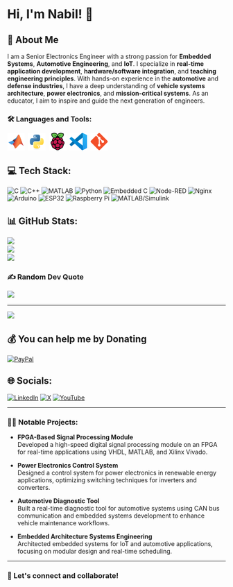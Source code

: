 # Hi, I'm Nabil! 👋

## 🚀 About Me
I am a Senior Electronics Engineer with a strong passion for **Embedded Systems**, **Automotive Engineering**, and **IoT**. I specialize in **real-time application development**, **hardware/software integration**, and **teaching engineering principles**. With hands-on experience in the **automotive** and **defense industries**, I have a deep understanding of **vehicle systems architecture**, **power electronics**, and **mission-critical systems**. As an educator, I aim to inspire and guide the next generation of engineers.

### :hammer_and_wrench: Languages and Tools:
<div>
  <img src="https://github.com/devicons/devicon/blob/master/icons/matlab/matlab-original.svg" title="Matlab" alt="Matlab" width="40" height="40"/>&nbsp;
  <img src="https://github.com/devicons/devicon/blob/master/icons/python/python-original.svg" title="Python" alt="Python" width="40" height="40"/>&nbsp;
  <img src="https://github.com/devicons/devicon/blob/master/icons/raspberrypi/raspberrypi-original.svg" title="Raspberry Pi" alt="Raspberry Pi" width="40" height="40"/>&nbsp;
  <img src="https://github.com/devicons/devicon/blob/master/icons/vscode/vscode-original.svg" title="VSCode" alt="VSCode" width="40" height="40"/>&nbsp;
  <img src="https://github.com/devicons/devicon/blob/master/icons/git/git-original.svg" title="Git" alt="Git" width="40" height="40"/>
</div>

## 💻 Tech Stack:
![C](https://img.shields.io/badge/c-%2300599C.svg?style=for-the-badge&logo=c&logoColor=white) ![C++](https://img.shields.io/badge/c++-%2300599C.svg?style=for-the-badge&logo=c%2B%2B&logoColor=white) ![MATLAB](https://img.shields.io/badge/matlab-%23F1C40F.svg?style=for-the-badge&logo=matlab&logoColor=black) ![Python](https://img.shields.io/badge/python-3670A0?style=for-the-badge&logo=python&logoColor=ffdd54) ![Embedded C](https://img.shields.io/badge/embedded%20C-%23D47A7A.svg?style=for-the-badge&logo=c&logoColor=white) ![Node-RED](https://img.shields.io/badge/Node--RED-%238F0000.svg?style=for-the-badge&logo=node-red&logoColor=white) ![Nginx](https://img.shields.io/badge/nginx-%23009639.svg?style=for-the-badge&logo=nginx&logoColor=white) ![Arduino](https://img.shields.io/badge/Arduino-%23A8B9CC.svg?style=for-the-badge&logo=arduino&logoColor=white) ![ESP32](https://img.shields.io/badge/ESP32-%2300525E.svg?style=for-the-badge&logo=espressif&logoColor=white) ![Raspberry Pi](https://img.shields.io/badge/RaspberryPi-%23C51A4A.svg?style=for-the-badge&logo=raspberry-pi&logoColor=white) ![MATLAB/Simulink](https://img.shields.io/badge/MATLAB%20Simulink-%23F1C40F.svg?style=for-the-badge&logo=matlab&logoColor=black)

## 📊 GitHub Stats:
![](https://github-readme-stats.vercel.app/api?username=Salhina&theme=merko&hide_border=true&include_all_commits=true&count_private=true)<br/>
![](https://github-readme-streak-stats.herokuapp.com/?user=Salhina&theme=merko&hide_border=true)<br/>
![](https://github-readme-stats.vercel.app/api/top-langs/?username=Salhina&theme=merko&hide_border=true&include_all_commits=true&count_private=true&layout=compact)

### ✍️ Random Dev Quote
![](https://quotes-github-readme.vercel.app/api?type=horizontal&theme=merko)

---

[![](https://visitcount.itsvg.in/api?id=Salhina&icon=0&color=3)](https://visitcount.itsvg.in)

## 💰 You can help me by Donating
[![PayPal](https://img.shields.io/badge/PayPal-00457C?style=for-the-badge&logo=paypal&logoColor=white)](https://paypal.me/nafin01)

## 🌐 Socials:
[![LinkedIn](https://img.shields.io/badge/LinkedIn-%230077B5.svg?logo=linkedin&logoColor=white)](https://linkedin.com/in/nabil-salhi) [![X](https://img.shields.io/badge/X-black.svg?logo=X&logoColor=white)](https://x.com/iNabilComp) [![YouTube](https://img.shields.io/badge/YouTube-%23FF0000.svg?logo=YouTube&logoColor=white)](https://youtube.com/@salhi_nabil)

---

### 🧑‍💻 Notable Projects:
- **FPGA-Based Signal Processing Module**  
  Developed a high-speed digital signal processing module on an FPGA for real-time applications using VHDL, MATLAB, and Xilinx Vivado.

- **Power Electronics Control System**  
  Designed a control system for power electronics in renewable energy applications, optimizing switching techniques for inverters and converters.

- **Automotive Diagnostic Tool**  
  Built a real-time diagnostic tool for automotive systems using CAN bus communication and embedded systems development to enhance vehicle maintenance workflows.

- **Embedded Architecture Systems Engineering**  
  Architected embedded systems for IoT and automotive applications, focusing on modular design and real-time scheduling.

---

### 💬 Let's connect and collaborate!
